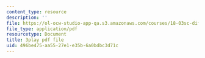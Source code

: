 ```yaml
---
content_type: resource
description: ''
file: https://ol-ocw-studio-app-qa.s3.amazonaws.com/courses/18-03sc-differential-equations-fall-2011/496be475aa5527e1e35b6a0bdbc3d71c_z-meBrqcy_I.pdf
file_type: application/pdf
resourcetype: Document
title: 3play pdf file
uid: 496be475-aa55-27e1-e35b-6a0bdbc3d71c
---
```

